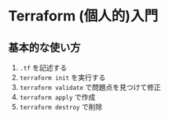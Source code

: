 # Terraform (個人的)入門

## 基本的な使い方
1. `.tf` を記述する
2. `terraform init` を実行する
3. `terraform validate` で問題点を見つけて修正
4. `terraform apply` で作成
5. `terraform destroy` で削除
 
